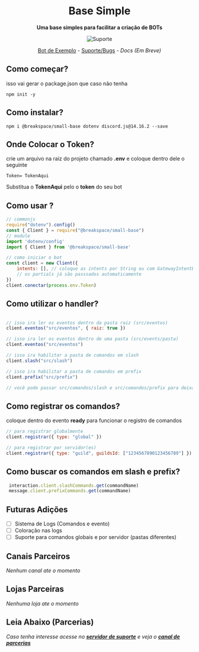 <div align="center">

# Base Simple

**Uma base simples para facilitar a criação de BOTs**

![Suporte](https://discord.com/api/guilds/1233197090104934400/widget.png?style=banner2)

[Bot de Exemplo](https://github.com/BreakSpaceOficial/BreakSpace-small-base-Example) - [Suporte/Bugs](https://discord.gg/Yq2UqWZu) - *Docs (Em Breve)*

</div>

## Como começar?
isso vai gerar o package.json que caso não tenha
```
npm init -y
```

## Como instalar?

```
npm i @breakspace/small-base dotenv discord.js@14.16.2 --save
```

## Onde Colocar o Token?
crie um arquivo na raiz do projeto chamado **.env** e coloque dentro dele o seguinte
```
Token= TokenAqui
```
Substitua o **TokenAqui** pelo o **token** do seu bot

## Como usar ?
```js
// commonjs
require("dotenv").config()
const { Client } = require("@breakspace/small-base")
// module
import 'dotenv/config'
import { Client } from '@breakspace/small-base'

// como iniciar o bot
const client = new Client({
    intents: [], // coloque as intents por String ou com GatewayIntentBits
    // os partials já são passsados automaticamente
})
client.conectar(process.env.Token)
```
## Como utilizar o handler?
```js

// isso ira ler os eventos dentro da pasta raiz (src/eventos)
client.eventos("src/eventos", { raiz: true })

// isso ira ler os eventos dentro de uma pasta (src/events/pasta)
client.eventos("src/eventos")

// isso ira habilitar a pasta de comandos em slash
client.slash("src/slash")

// isso ira habilitar a pasta de comandos em prefix
client.prefix("src/prefix")

// você pode passar src/comandos/slash e src/comandos/prefix para deixar mais organizado
```


## Como registrar os comandos?
coloque dentro do evento **ready** para funcionar o registro de comandos
```js
// para registrar globalmente
client.registrar({ type: "global" })

// para registrar por servidor(es)
client.registrar({ type: "guild", guildsId: ["1234567890123456789"] })
```

## Como buscar os comandos em slash e prefix?
```js
 interaction.client.slashCommands.get(commandName)
 message.client.prefixCommands.get(commandName)
```

## Futuras Adições
- [ ] Sistema de Logs (Comandos e evento)
- [ ] Coloração nas logs
- [ ] Suporte para comandos globais e por servidor (pastas diferentes)

## Canais Parceiros
*Nenhum canal ate o momento*

## Lojas Parceiras
*Nenhuma loja ate o momento*

## Leia Abaixo (Parcerias)

 *Caso tenha interesse acesse no **[servidor de suporte](https://discord.gg/Yq2UqWZu)** e veja o **[canal de parcerias](https://discord.com/channels/1233197090104934400/1279665430109093954)***